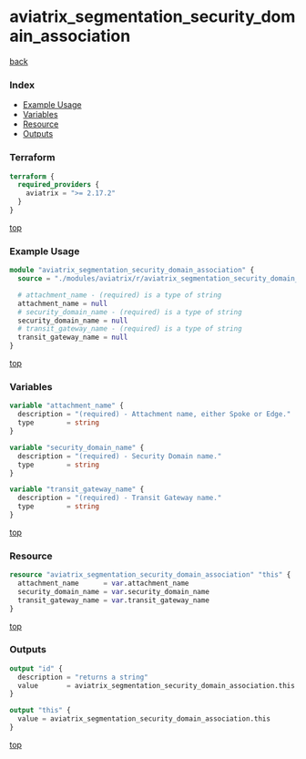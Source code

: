 # aviatrix_segmentation_security_domain_association

[back](../aviatrix.md)

### Index

- [Example Usage](#example-usage)
- [Variables](#variables)
- [Resource](#resource)
- [Outputs](#outputs)

### Terraform

```terraform
terraform {
  required_providers {
    aviatrix = ">= 2.17.2"
  }
}
```

[top](#index)

### Example Usage

```terraform
module "aviatrix_segmentation_security_domain_association" {
  source = "./modules/aviatrix/r/aviatrix_segmentation_security_domain_association"

  # attachment_name - (required) is a type of string
  attachment_name = null
  # security_domain_name - (required) is a type of string
  security_domain_name = null
  # transit_gateway_name - (required) is a type of string
  transit_gateway_name = null
}
```

[top](#index)

### Variables

```terraform
variable "attachment_name" {
  description = "(required) - Attachment name, either Spoke or Edge."
  type        = string
}

variable "security_domain_name" {
  description = "(required) - Security Domain name."
  type        = string
}

variable "transit_gateway_name" {
  description = "(required) - Transit Gateway name."
  type        = string
}
```

[top](#index)

### Resource

```terraform
resource "aviatrix_segmentation_security_domain_association" "this" {
  attachment_name      = var.attachment_name
  security_domain_name = var.security_domain_name
  transit_gateway_name = var.transit_gateway_name
}
```

[top](#index)

### Outputs

```terraform
output "id" {
  description = "returns a string"
  value       = aviatrix_segmentation_security_domain_association.this.id
}

output "this" {
  value = aviatrix_segmentation_security_domain_association.this
}
```

[top](#index)